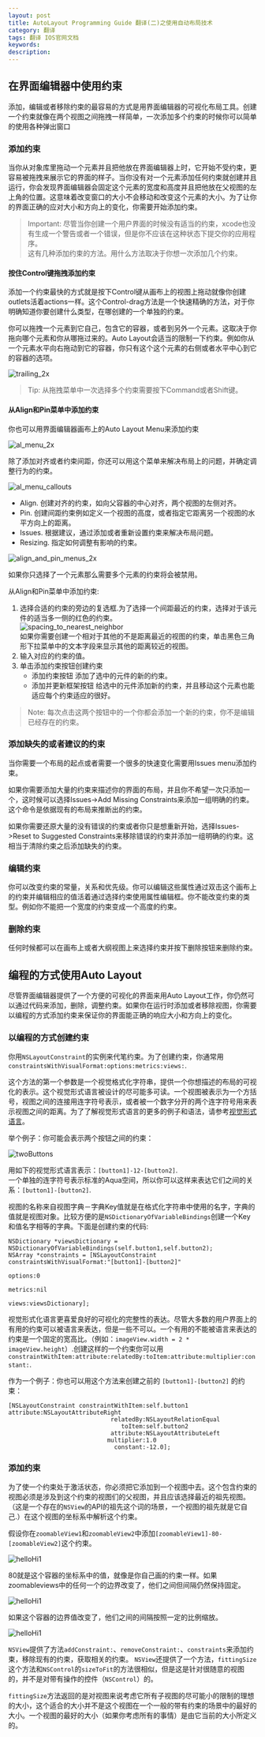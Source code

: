 ```yaml
---
layout: post
title: AutoLayout Programming Guide 翻译(二)之使用自动布局技术
category: 翻译
tags: 翻译 IOS官网文档
keywords: 
description:
---
```


## 在界面编辑器中使用约束 ##

添加，编辑或者移除约束的最容易的方式是用界面编辑器的可视化布局工具。创建一个约束就像在两个视图之间拖拽一样简单，一次添加多个约束的时候你可以简单的使用各种弹出窗口

### 添加约束 ###

当你从对象库里拖动一个元素并且把他放在界面编辑器上时，它开始不受约束，更容易被拖拽来展示它的界面的样子。当你没有对一个元素添加任何约束就创建并且运行，你会发现界面编辑器会固定这个元素的宽度和高度并且把他放在父视图的左上角的位置。这意味着改变窗口的大小不会移动和改变这个元素的大小。为了让你的界面正确的应对大小和方向上的变化，你需要开始添加约束。  
> Important: 尽管当你创建一个用户界面的时候没有适当的约束，xcode也没有生成一个警告或者一个错误，但是你不应该在这种状态下提交你的应用程序。  
这有几种添加约束的方法。用什么方法取决于你想一次添加几个约束。

#### 按住Control键拖拽添加约束 ####

添加一个约束最快的方式就是按下Control键从画布上的视图上拖动就像你创建outlets活着actions一样。这个Control-drag方法是一个快速精确的方法，对于你明确知道你要创建什么类型，在哪创建的一个单独的约束。  

你可以拖拽一个元素到它自己，包含它的容器，或者到另外一个元素。这取决于你拖向哪个元素和你从哪拖过来的。Auto Layout会适当的限制一下约束。例如你从一个元素水平向右拖动到它的容器，你只有这个这个元素的右侧或者水平中心到它的容器的选项。  

![trailing_2x](/public/img/trailing_2x.png)  

> Tip: 从拖拽菜单中一次选择多个约束需要按下Command或者Shift键。  

#### 从Align和Pin菜单中添加约束 ####
你也可以用界面编辑器画布上的Auto Layout Menu来添加约束

![al_menu_2x](/public/img/al_menu_2x.png)  

除了添加对齐或者约束间距，你还可以用这个菜单来解决布局上的问题，并确定调整行为的约束。

![al_menu_callouts](/public/img/al_menu_callouts.png)  

- Align. 创建对齐的约束，如向父容器的中心对齐，两个视图的左侧对齐。
- Pin. 创建间距约束例如定义一个视图的高度，或者指定它距离另一个视图的水平方向上的距离。
- Issues. 根据建议，通过添加或者重新设置约束来解决布局问题。
- Resizing. 指定如何调整有影响的约束。  

![align_and_pin_menus_2x](/public/img/align_and_pin_menus_2x.png)  

如果你只选择了一个元素那么需要多个元素的约束将会被禁用。  

从Align和Pin菜单中添加约束:   

1. 选择合适的约束的旁边的复选框.为了选择一个间距最近的约束，选择对于该元件的适当多一侧的红色的约束。    
![spacing_to_nearest_neighbor](/public/img/spacing_to_nearest_neighbor.png)    
如果你需要创建一个相对于其他的不是距离最近的视图的约束，单击黑色三角形下拉菜单中的文本字段来显示其他的距离较近的视图。  
2. 输入对应的约束的值。  
3. 单击添加约束按钮创建约束   
	- 添加约束按钮 添加了选中的元件的新的约束。   
	- 添加并更新框架按钮 给选中的元件添加新的约束，并且移动这个元素也能适应每个约束适应的很好。 

> Note: 每次点击这两个按钮中的一个你都会添加一个新的约束，你不是编辑已经存在的约束。  

### 添加缺失的或者建议的约束 ###
当你需要一个布局的起点或者需要一个很多的快速变化需要用Issues menu添加约束。  

如果你需要添加大量的约束来描述你的界面的布局，并且你不希望一次只添加一个，这时候可以选择Issues->Add Missing Constraints来添加一组明确的约束。 这个命令是依据现有的布局来推断出的约束。  

如果你需要还原大量的没有错误的约束或者你只是想重新开始，选择Issues->Reset to Suggested Constraints来移除错误的约束并添加一组明确的约束。这相当于清除约束之后添加缺失的约束。

### 编辑约束 ###
你可以改变约束的常量，关系和优先级。你可以编辑这些属性通过双击这个画布上的约束并编辑相应的值活着通过选择约束使用属性编辑框。你不能改变约束的类型。例如你不能把一个宽度的约束变成一个高度的约束。  

### 删除约束 ###
任何时候都可以在画布上或者大纲视图上来选择约束并按下删除按钮来删除约束。  

## 编程的方式使用Auto Layout ##

尽管界面编辑器提供了一个方便的可视化的界面来用Auto Layout工作，你仍然可以通过代码来添加，删除，调整约束。如果你在运行时添加或者移除视图，你需要以编程的方式添加约束来保证你的界面能正确的响应大小和方向上的变化。  

### 以编程的方式创建约束

你用`NSLayoutConstraint`的实例来代笔约束。为了创建约束，你通常用`constraintsWithVisualFormat:options:metrics:views:`.  

这个方法的第一个参数是一个视觉格式化字符串，提供一个你想描述的布局的可视化的表示。这个视觉形式语言被设计的尽可能多可读。一个视图被表示为一个方括号，视图之间的连接用连字符号表示，或者被一个数字分开的两个连字符号用来表示视图之间的距离。为了了解视觉形式语言的更多的例子和语法，请参考[视觉形式语言](https://developer.apple.com/library/ios/documentation/UserExperience/Conceptual/AutolayoutPG/VisualFormatLanguage/VisualFormatLanguage.html#//apple_ref/doc/uid/TP40010853-CH3-SW1)。  

举个例子：你可能会表示两个按钮之间的约束：  

![twoButtons](/public/img/twoButtons.png)    

用如下的视觉形式语言表示：`[button1]-12-[button2]`.  
一个单独的连字符号表示标准的Aqua空间，所以你可以这样来表达它们之间的关系：`[button1]-[button2]`.   

视图的名称来自视图字典－字典Key值就是在格式化字符串中使用的名字，字典的值就是视图对象。比较方便的是`NSDictionaryOfVariableBindings`创建一个Key和值名字相等的字典。下面是创建约束的代码:  
  
	NSDictionary *viewsDictionary = NSDictionaryOfVariableBindings(self.button1,self.button2);
	NSArray *constraints = [NSLayoutConstraint constraintsWithVisualFormat:"[button1]-[button2]" 
																   options:0 
																   metrics:nil 
																     views:viewsDictionary]; 
视觉形式化语言更喜爱良好的可视化的完整性的表达。尽管大多数的用户界面上的有用的约束可以被语言来表达，但是一些不可以。一个有用的不能被语言来表达的约束是一个固定的宽高比。（例如：`imageView.width = 2 * imageView.height`）.创建这样的一个约束你可以用 `constraintWithItem:attribute:relatedBy:toItem:attribute:multiplier:constant:`.  

作为一个例子：你也可以用这个方法来创建之前的 `[button1]-[button2]` 的约束：  

	[NSLayoutConstraint constraintWithItem:self.button1 attribute:NSLayoutAttributeRight
								 relatedBy:NSLayoutRelationEqual 
								    toItem:self.button2
                      			 attribute:NSLayoutAttributeLeft
                      		    multiplier:1.0 
                      		      constant:-12.0];  

### 添加约束 ###

为了使一个约束处于激活状态，你必须把它添加到一个视图中去。这个包含约束的视图必须是涉及到这个约束的视图们的父视图，并且应该选择最近的祖先视图。（这是一个存在的`NSView`的API的祖先这个词的场景，一个视图的祖先就是它自己.）在这个视图的坐标系中解析这个约束。  

假设你在`zoomableView1`和`zoomableView2`中添加`[zoomableView1]-80-[zoomableView2]`这个约束。  

![helloHi1](/public/img/helloHi-1.png)  

80就是这个容器的坐标系中的值，就像是你自己画的约束一样。如果zoomableviews中的任何一个的边界改变了，他们之间但间隔仍然保持固定。  

![helloHi1](/public/img/helloHi-2.png)  

如果这个容器的边界值改变了，他们之间的间隔按照一定的比例缩放。    

![helloHi1](/public/img/helloHi-3.png)  

`NSView`提供了方法`addConstraint:`、`removeConstraint:`、`constraints`来添加约束，移除现有的约束，获取相关的约束。 `NSView`还提供了一个方法，`fittingSize`这个方法和`NSControl`的`sizeToFit`的方法很相似，但是这是针对很随意的视图的，并不是对带有操作的控件（`NSControl`）的。  

`fittingSize`方法返回的是对视图来说考虑它所有子视图的尽可能小的限制的理想的大小，这个适合的大小并不是这个视图在一个一般的带有约束的场景中的最好的大小。一个视图的最好的大小（如果你考虑所有的事情）是由它当前的大小所定义的。
